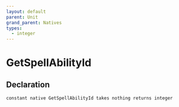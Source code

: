 ```yaml
---
layout: default
parent: Unit
grand_parent: Natives
types:
  - integer
---
```


# GetSpellAbilityId

## Declaration

```
constant native GetSpellAbilityId takes nothing returns integer
```